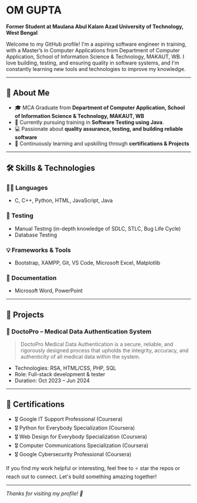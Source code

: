 # OM GUPTA

**Former Student at Maulana Abul Kalam Azad University of Technology, West Bengal**

Welcome to my GitHub profile! I'm a aspiring software engineer in training, with a Master’s in Computer Applications from Department of Computer Application, School of Information Science & Technology, MAKAUT, WB. I love building, testing, and ensuring quality in software systems, and I'm constantly learning new tools and technologies to improve my knowledge.

---

## 🚀 About Me

- 🎓 MCA Graduate from **Department of Computer Application, School of Information Science & Technology, MAKAUT, WB**
- 🧪 Currently pursuing training in **Software Testing using Java**.
- 💻 Passionate about **quality assurance, testing, and building reliable software**
- 🌱 Continuously learning and upskilling through **certifications & Projects**

---

## 🛠️ Skills & Technologies

### 👨‍💻 Languages
- C, C++, Python, HTML, JavaScript, Java


### 🧪 Testing
- Manual Testing (in-depth knowledge of SDLC, STLC, Bug Life Cycle)
- Database Testing

### 💡 Frameworks & Tools
- Bootstrap, XAMPP, Git, VS Code, Microsoft Excel, Matplotlib

### 📄 Documentation
- Microsoft Word, PowerPoint

---

## 📂 Projects

### 🔐 DoctoPro – Medical Data Authentication System
> DoctoPro Medical Data Authentication is a secure, reliable, and rigorously designed process that upholds the
integrity, accuracy, and authenticity of all medical data within the system.

- Technologies: RSA, HTML/CSS, PHP, SQL
- Role: Full-stack development & tester
- Duration: Oct 2023 – Jun 2024

---

## 📜 Certifications

- 🎖️ Google IT Support Professional (Coursera)
- 🎖️ Python for Everybody Specialization (Coursera)
- 🎖️ Web Design for Everybody Specialization (Coursera)
- 🎖️ Computer Communications Specialization (Coursera)
- 🎖️ Google Cybersecurity Professional (Coursera)


If you find my work helpful or interesting, feel free to ⭐ star the repos or reach out to connect. Let's build something amazing together!

---

_Thanks for visiting my profile! 🚀_
